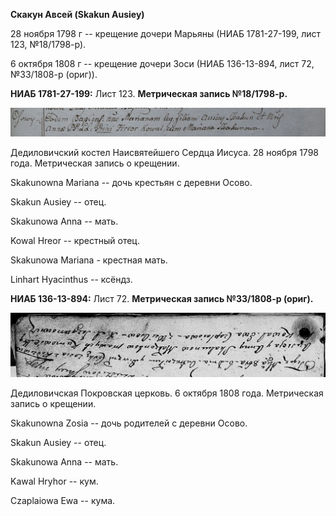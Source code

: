 **Скакун Авсей (Skakun Ausiey)**

28 ноября 1798 г -- крещение дочери Марьяны (НИАБ 1781-27-199, лист 123,
№18/1798-р).

6 октября 1808 г -- крещение дочери Зоси (НИАБ 136-13-894, лист 72,
№33/1808-р (ориг)).

**НИАБ 1781-27-199:** Лист 123. **Метрическая запись №18/1798-р.**

![](./media/37af8773ef3dd982012f7ce58745aaf903747a50.png)

Дедиловичский костел Наисвятейшего Сердца Иисуса. 28 ноября 1798 года.
Метрическая запись о крещении.

Skakunowna Mariana -- дочь крестьян с деревни Осово.

Skakun Ausiey -- отец.

Skakunowa Anna -- мать.

Kowal Hreor -- крестный отец.

Skakunowa Mariana - крестная мать.

Linhart Hyacinthus -- ксёндз.

**НИАБ 136-13-894:** Лист 72. **Метрическая запись №33/1808-р (ориг).**

![](./media/8b07b84d3ca00f64a87159ceb8711e5b284ad2c7.png)

Дедиловичская Покровская церковь. 6 октября 1808 года. Метрическая
запись о крещении.

Skakunowna Zosia -- дочь родителей с деревни Осово.

Skakun Ausiey -- отец.

Skakunowa Anna -- мать.

Kawal Hryhor -- кум.

Czaplaiowa Ewa -- кума.
